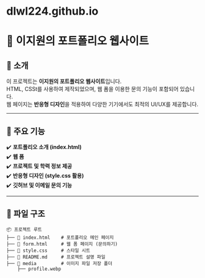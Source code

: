 # dlwl224.github.io
# 📌 이지원의 포트폴리오 웹사이트

## 📖 소개  
이 프로젝트는 **이지원의 포트폴리오 웹사이트**입니다.  
HTML, CSSt를 사용하여 제작되었으며, 웹 폼을 이용한 문의 기능이 포함되어 있습니다.  
웹 페이지는 **반응형 디자인**을 적용하여 다양한 기기에서도 최적의 UI/UX를 제공합니다.  

---

## 🚀 주요 기능  
✔️ **포트폴리오 소개 (index.html)**  
✔️ **웹 폼**  
✔️ **프로젝트 및 학력 정보 제공**  
✔️ **반응형 디자인 (style.css 활용)**  
✔️ **깃허브 및 이메일 문의 기능**  

---

## 📂 파일 구조  

```plaintext
📦 프로젝트 루트
├── 📜 index.html    # 포트폴리오 메인 페이지
├── 📜 form.html     # 웹 폼 페이지 (문의하기)
├── 📜 style.css     # 스타일 시트
├── 📜 README.md     # 프로젝트 설명 파일 
├── 📁 media         # 이미지 파일 저장 폴더
    ├── profile.webp
